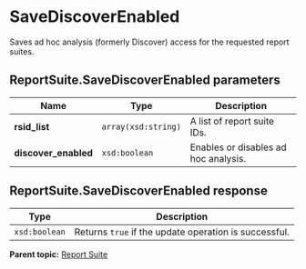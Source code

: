 # SaveDiscoverEnabled

Saves ad hoc analysis (formerly Discover) access for the requested report suites.

## ReportSuite.SaveDiscoverEnabled parameters

|Name|Type|Description|
|----|----|-----------|
|**rsid_list** |`array(xsd:string)` |A list of report suite IDs.|
|**discover_enabled** |`xsd:boolean` |Enables or disables ad hoc analysis.|

## ReportSuite.SaveDiscoverEnabled response

|Type|Description|
|----|-----------|
|`xsd:boolean` |Returns `true` if the update operation is successful.|

**Parent topic:** [Report Suite](../../methods/report_suite/r_methods_reportsuite.md)

